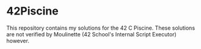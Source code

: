 # 42Piscine
This repository contains my solutions for the 42 C Piscine. These solutions are not verified by Moulinette (42 School's Internal Script Executor) however.
